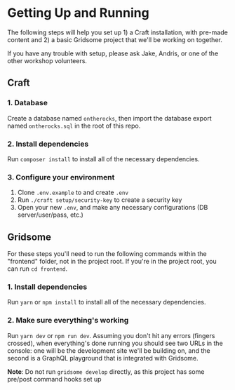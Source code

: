 # Getting Up and Running

The following steps will help you set up 1) a Craft installation, with pre-made content and 2) a basic Gridsome project that we'll be working on together.

If you have any trouble with setup, please ask Jake, Andris, or one of the other workshop volunteers.

## Craft

### 1. Database

Create a database named `ontherocks`, then import the database export named `ontherocks.sql` in the root of this repo.

### 2. Install dependencies

Run `composer install` to install all of the necessary dependencies.

### 3. Configure your environment

1. Clone `.env.example` to and create `.env`
1. Run `./craft setup/security-key` to create a security key
1. Open your new `.env`, and make any necessary configurations (DB server/user/pass, etc.)

## Gridsome

For these steps you'll need to run the following commands within the "frontend" folder, not in the project root. If you're in the project root, you can run `cd frontend`.

### 1. Install dependencies

Run `yarn` or `npm install` to install all of the necessary dependencies.

### 2. Make sure everything's working

Run `yarn dev` or `npm run dev`. Assuming you don't hit any errors (fingers crossed), when everything's done running you should see two URLs in the console: one will be the development site we'll be building on, and the second is a GraphQL playground that is integrated with Gridsome.

**Note**: Do not run `gridsome develop` directly, as this project has some pre/post command hooks set up
